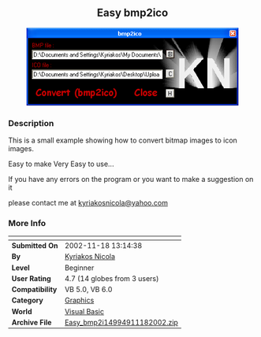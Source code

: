 ﻿<div align="center">

## Easy bmp2ico

<img src="PIC20021120835358023.jpg">
</div>

### Description

This is a small example showing how to convert bitmap images to icon images.

Easy to make Very Easy to use...

If you have any errors on the program or you want to make a suggestion on it

please contact me at kyriakosnicola@yahoo.com
 
### More Info
 


<span>             |<span>
---                |---
**Submitted On**   |2002-11-18 13:14:38
**By**             |[Kyriakos Nicola](https://github.com/Planet-Source-Code/PSCIndex/blob/master/ByAuthor/kyriakos-nicola.md)
**Level**          |Beginner
**User Rating**    |4.7 (14 globes from 3 users)
**Compatibility**  |VB 5\.0, VB 6\.0
**Category**       |[Graphics](https://github.com/Planet-Source-Code/PSCIndex/blob/master/ByCategory/graphics__1-46.md)
**World**          |[Visual Basic](https://github.com/Planet-Source-Code/PSCIndex/blob/master/ByWorld/visual-basic.md)
**Archive File**   |[Easy\_bmp2i14994911182002\.zip](https://github.com/Planet-Source-Code/kyriakos-nicola-easy-bmp2ico__1-40839/archive/master.zip)








